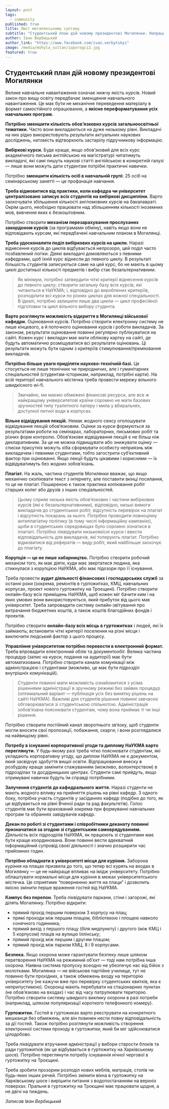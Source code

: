 ```yaml
---
layout: post
tags: 
  — community
published: true
title: Лист могилянському султану
subtitle: "Студентський план дій новому президентові Могилянки. Напрацьований за підсумками студентської дискусії 13 листопада 2014 року, за 4 дні до виборів президента"
author: Іван Вербицький
author_link: "https://www.facebook.com/ivan.verbytskyi"
image: /media/mohyla_sultan/zaporogci2.jpg
featured: true
---
```


## Студентський план дій новому президентові Могилянки

Велике навчальне навантаження означає нижчу якість курсів. Новий закон про вищу освіту передбачає зменщення навчального навантаження. Це має бути не механічне переведення матеріалу в формат самостійного опрацювання, а **якісне переформатування усіх навчальних програм.**

**Потрібно зменшити кількість обов’язкових курсів загальноосвітньої тематики.** Часто вони викладаються на дуже низькому рівні. Викладачі на них рідко використовують результати актуальних наукових досліджень, натомість відтворюють застарілу підручникову інформацію.

**Вибіркові курси.** Буде краще, якщо обов’зковий для всіх курс академічного письма англійською на магістратурі читатимуть викладачі, які самі пишуть наукові статті англійською в конкретній галузі — лише вони можуть дати студентам потрібні практичні навички.

Потрібно **зменшити кількість осіб в навчальній групі:** 25 осіб на семінарському занятті — це профанація навчання.

**Треба відмовитися від практики, коли кафедра чи університет централізовано записує всіх студентів на вибіркові дисципліни.**
Варто заохочувати збільшення кількості англомовних курсів на бакалавраті. Окрім цього, необхідно працювати над збільшенням кількості іноземних мов, вивчення яких є безкоштовним.

Потрібно створити **механізм перезарахування прослуханих закордоном курсів** (за програмами обміну), навіть якщо вони не відповідають курсам, які передбачені навчальним планом в Могилянці.

**Треба удосконалити поділ вибіркових курсів на цикли.** Наразі віднесення курсів до циклів відбувається непрозоро, цей поділ часто позбавлений логіки. Деякі викладачі домовляються з певними кафедрами, щоб їхній курс віднесли до певного циклу. В результаті більшість студентів записуються саме на цей курс, бо не мають в цьому циклі достатньої кількості предметів і вибір стає безальтернативним.

> Як мінімум, потрібно затвердити чіткі критерії віднесення курсів до певного циклу; створити загальну базу всіх курсів, які читаються в НаУКМА; і, відповідно до вироблених критеріїв, розподілити всі курси по різних циклах для кожної спеціальності. В ідеалі, потрібно залишити лише два цикли — цикл професійної підготовки та цикл вільного вибору студента.

**Варто розглянути можливість відкриття в Могилянці військової кафедри.**
Оцінювання курсів. Потрібно створити електронну систему не лише кінцевого, а й поточного оцінювання курсів і роботи викладачів. За законом, результати оцінювання повинні регулярно публікуватися на сайті. Кожен курс і викладач має мати облікову картку на сайті, де будуть автоматично розміщуватися всі результати оцінювань. Ці результати можуть бути одним з критеріїв стимулювання/преміювання викладачів.

**Потрібно більше уваги приділяти науково-технічній базі.** Це стосується не лише технічних чи природничих, але і гуманітарних спеціальностей (студентам-історикам, наприклад, потрібні карти). На всій території навчального містечка треба провести мережу вільного швидкісного wi-fi.

> Звичайно, ми маємо обмежені фінансові ресурси, але все ж найкращому університетові країни соромно не мати базових зручностей типу туалетного паперу і мила у вбиральнях, доступної питної води в корпусах.

**Вільне відвідування лекцій.** Немає жодного сенсу оголошувати відвідування лекцій обов’язковим. Оцінки за курси формуються за результатами роботи на семінарах, лабораторних, письмових робіт та різних форм контролю. Обов’язкове відвідування лекцій є не більш ніж декларативним. За це не можна підвищувати або знижувати оцінку — списки присутніх можуть хіба сформувати особисту неприязнь між викладачем і певними студентами, тобто загострити суб’єктивний фактор при оцінюванні. Якщо лекції будуть цікавими і корисними — їх відвідуватимуть без жодних зобов’язань.

**Плагіат.** На жаль, частина студентів Могилянки вважає, що якщо механічно скопіювати текст з інтернету, але поставити вкінці посилання, то це не плагіат. Поширеною є також практика копіювання робіт старших колег або друзів з інших спеціальностей.

> Цьому сприяє низька якість обов’язкових і частини вибіркових курсів (які є безальтернативними), відповідно, низькі вимоги викладачів до студентських робіт, відсутність перевірок на плагіат і відсутність покарань за нього.
Потрібно проводити повноцінну антиплагіатну політику (в тому числі інформаційну кампанію), щоби в студентських середовищах було соромно зізнатися в плагіаті. Потрібно ліквідувати низькоякісні курси і ввести відповідальність для викладачів, які толерують плагіат. Потрібно відмовитися від рефератів — виду робіт, який найбільше заохочує до плагіату.

**Корупція — це не лише хабарництво.** Потрібно створити робочий механізм того, як має діяти, куди має звертатися людина, яка стикнулася з корупцією НаУКМА, або має підозори про її існування.

Треба провести **аудит діяльності фінансових і господарських служб** за останні роки (зокрема, ремонтів в гуртожитках, КМЦ, навчальних корпусах, проект нового гуртожитку на Троєщині). Потрібно створити онлайн-базу всіх приміщень НаУКМА, щоб кожен міг бачити ким і на яких умових вони використовуються, який прибуток від цього має університет. Треба запровадити систему онлайн-звітування про витрачання бюджетних коштів, а також коштів благодійних фондів і проектів.

Потрібно створити **онлайн-базу всіх місць в гуртожитках** і людей, які їх займають; встановити чіткі критерії поселення на різні місця і виключити людський фактор з цього процесу.

**Управління університетом потрібно перевести в електронний формат.** Треба впровадити електронний облік та документообіг. Велика частина процедур (запис на курси, подання на аудиторії) має бути автоматизована.
Потрібно створити канали комунікації між адміністрацією і студентами (можливо, це має бути підрозділ внутрішніх комунікацій). 

> Студенти повинні мати можливість ознайомитися з усіма рішеннями адміністрації в зручному режимі без зайвих процедур (оптимальний варіант — публікація усіх без винятку рішень на сайті НаУКМА). Важливі для студентів рішення повинні завчасно обговорюватися зі студентською спільнотою. Адміністрація зобов’язана пояснювати студентам, чому вона приймає ті чи інші рішення. 

Потрібно створити постійний канал зворотнього зв’язку, щоб студенти могли вносити свої пропозиції, побажання, скарги; і вони розглядалися на найвищому рівні.

**Потребу в існуванні корпоративної угоди та диплому НаУКМА варто переглянути.** У будь-якому разі треба чітко пояснювати студентам, які укладають корпоративну угоду, що диплом НаУКМА не є документом, який засвідчує здобуття вищої освіти.
Відпрацювання внеску в розбудову краще замінити стажуванням (можливо, волонтерством) в підрозділах та досдідницьких центрах. Студенти самі прийдуть, якщо отримувані навички будуть їм справді потрібними.

**Залучення студентів до кафедрального життя.** Наразі студенти не мають жодного впливу на прийняття рішень на рівні кафедр. З одного боку, потрібна участь студентів у засіданнях кафедр (подібно до того, як це відбувається на рівні Вченої ради та рад факультетів). Голос студентів має бути врахований зокрема при формуванні навчальних програм та обраннях завідувачів кафедр.

**Декан по роботі зі студентами і співробітники деканату повинні призначатися за згодою зі студентським самоврядуванням.** Діяльність всіх підрозділів НаУКМА, як працюють зі студентами має бути краще координована. Вони повинні вести адекватний інформаційний супровід своєї діяльності і значно розширити час прийомних годин.

**Потрібно обладнати в університеті місця для куріння.** Заборона куріння на плацах призвела до того, що тепер всі курять на входах в Могилянку — це не найкраще впливає на імідж університету. Потрібно облаштувати нормальні місця для куріння в межах університетського містечка. Це сприятиме “поверненню життя на плаци” і дозволить якісно змінити перше враження гостей від НаУКМА.

**Кампус без перепон**. Треба ліквідувати паркани, стіни і загорожі, які ділять Могилянку. Потрібно відкрити:

- прямий прохід першим поверхом 3 корпусу на плац;
- прямі проходи між першим плацом, бібліотекою і площею навколо сонячного годинника;
- прямий вихід з першого плацу (біля медпункту) і другого (між КМЦ і 5 корпусом) плаців на вулицю Іллінську;
- прямий прохід між першим і другим плацом;
- прямий прохід між парком КМЦ, 8 і 9 корпусами.

**Безпека.** Якщо охорона може гарантувати безпеку лише шляхом перетворення НаУКМА на режимний об’єкт — тоді нам потрібна інша охорона. Наявна система пропуску всеодно не убезпечує нас від бійок з молотками. Могилянка — не військове партійне училище, тут не повинно бути прохідних, а також обмежень входу на територію університету (не кажучи вже про перевірку студентських квитків, яка є неприпустимою).
Охоронці мають перебувати на стаціонарних пунктах (не обов’язково на входах) і час від часу патрулювати територію. Потрібно створити систему швидкого виклику охорони в разі потреби (наприклад, шляхом популяризації короткого телефонного номеру).

**Гуртожитки.** Гостей в гуртожиках варто реєструвати на конкретного мешканця без обмежень, але він повинен нести повну відповідальність за дії гостей. Також потрібно розглянути можливість створення електронної системи проходу в гуртожитки, який би міг здійснюватися цілодобово.

Треба ліквідувати втручання адміністрації у вибори старости блоків та ради гуртожитків (як це відбувається в гуртожитку на Харківському шосе). Потрібно переглянути потребу існуваннія нічної чергової в гуртожитку на Троєщині.

Треба зробити прозорим розподіл нових меблів, матраців, столів чи будь-яких інших речей. Потрібно змінити вікна в гуртожитку на Харківському шосе і вирішити питання з водопостачанням на верхніх поверхах. Пральня в гуртожитку на Троєщині має працювати щодня, а не двічі на тиждень.

_Записав Іван Вербицький_
